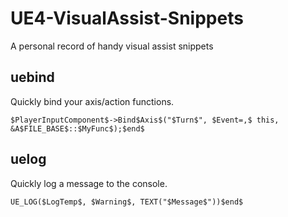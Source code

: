 # UE4-VisualAssist-Snippets
A personal record of handy visual assist snippets

uebind
--------

Quickly bind your axis/action functions.
```
$PlayerInputComponent$->Bind$Axis$("$Turn$", $Event=,$ this, &A$FILE_BASE$::$MyFunc$);$end$
```

uelog
-------
Quickly log a message to the console.
```
UE_LOG($LogTemp$, $Warning$, TEXT("$Message$"))$end$
```
